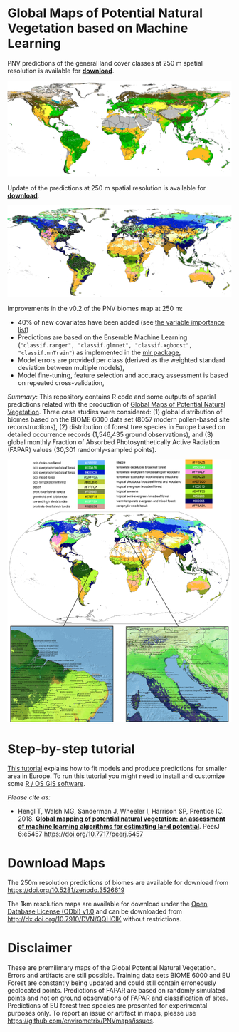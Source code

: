 # Global Maps of Potential Natural Vegetation based on Machine Learning

PNV predictions of the general land cover classes at 250 m spatial resolution is available for **[download](https://doi.org/10.5281/zenodo.3631253)**.

![GLC map at 250m](img/001_pnv_predictions_glc100.png "Potential distribution of land cover classes (Potential Natural Vegetation) at 250 m spatial resolution.")


Update of the predictions at 250 m spatial resolution is available for **[download](https://doi.org/10.5281/zenodo.3526619)**.

![Biomes map at 250m](img/001_pnv_biome.type_biome00k_c_250m_s0..0cm_2000..2017_v0.2.png "Potential distribution of biomes (Potential Natural Vegetation) at 250 m spatial resolution.")

Improvements in the v0.2 of the PNV biomes map at 250 m:

- 40% of new covariates have been added (see [the variable importance list](R_code/Biome_randomForest_v02.txt))
- Predictions are based on the Ensemble Machine Learning (`"classif.ranger", "classif.glmnet", "classif.xgboost", "classif.nnTrain"`) as implemented in the [mlr package](https://mlr.mlr-org.com/),
- Model errors are provided per class (derived as the weighted standard deviation between multiple models),
- Model fine-tuning, feature selection and accuracy assessment is based on repeated cross-validation,

*Summary*: This repository contains R code and some outputs of spatial predictions related with the production of [Global Maps of Potential Natural Vegetation](https://www.arcgis.com/apps/MapJournal/index.html?appid=1856322400844a7cab348bccfa4bee76). Three case studies were considered: (1) global distribution of biomes based on the BIOME 6000 data set (8057 modern pollen-based site reconstructions), (2) distribution of forest tree species in Europe based on detailed occurrence records (1,546,435 ground observations), and (3) global monthly Fraction of Absorbed Photosynthetically Active Radiation (FAPAR) values (30,301 randomly-sampled points).

![alt text](https://github.com/envirometrix/PNVmaps/blob/master/img/Fig_global_biomes_map.png "Output predictions for global biomes.")

# Step-by-step tutorial

[This tutorial](https://github.com/Envirometrix/PNVmaps/tree/master/tutorial) explains how to fit models and produce predictions for smaller area in Europe. To run this tutorial you might need to install and customize some [R / OS GIS software](https://envirometrix.github.io/PredictiveSoilMapping/software.html).

*Please cite as:*

* Hengl T, Walsh MG, Sanderman J, Wheeler I, Harrison SP, Prentice IC. 2018. **[Global mapping of potential natural vegetation: an assessment of machine learning algorithms for estimating land potential](https://doi.org/10.7717/peerj.5457)**. PeerJ 6:e5457 https://doi.org/10.7717/peerj.5457

# Download Maps

The 250m resolution predictions of biomes are available for download from https://doi.org/10.5281/zenodo.3526619

The 1km resolution maps are available for download under the [Open Database License (ODbl) v1.0](https://opendatacommons.org/licenses/odbl/) and can be downloaded from http://dx.doi.org/10.7910/DVN/QQHCIK without restrictions.

# Disclaimer

These are premilimary maps of the Global Potential Natural Vegetation. Errors and artifacts are still possible. Training data sets BIOME 6000 and EU Forest are constantly being updated and could still contain erroneously geolocated points. Predictions of FAPAR are based on randomly simulated points and not on ground observations of FAPAR and classification of sites. Predictions of EU forest tree species are presented for experimental purposes only. To report an issue or artifact in maps, please use https://github.com/envirometrix/PNVmaps/issues.


